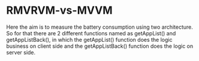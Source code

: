 # RMVRVM-vs-MVVM

Here the aim is to measure the battery consumption using two architecture. So for that there are 2 different functions named as  getAppList() and getAppListBack(), in which the getAppList() function does the logic business on client side and the getAppListBack() function does the logic on server side.
